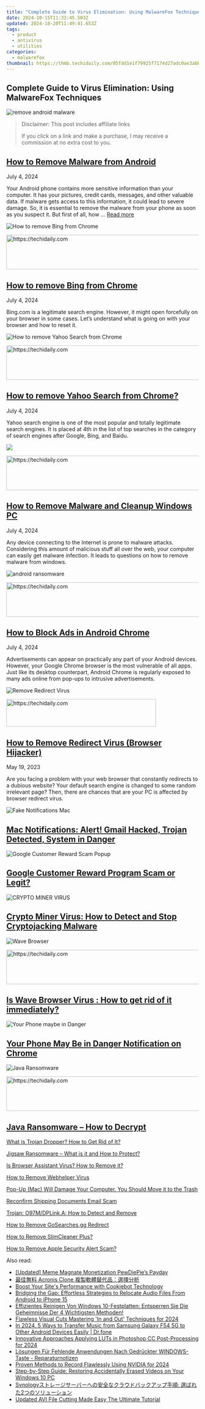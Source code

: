 ```yaml
---
title: "Complete Guide to Virus Elimination: Using MalwareFox Techniques"
date: 2024-10-15T11:33:45.503Z
updated: 2024-10-20T11:49:41.653Z
tags:
  - product
  - antivirus
  - utilities
categories:
  - malwarefox
thumbnail: https://thmb.techidaily.com/05fdd1e1f79925f7174d27adc0ae3abbe1009fc921370376e92e90f7d158bcf8.jpg
---
```


## Complete Guide to Virus Elimination: Using MalwareFox Techniques

![remove android malware](https://www.malwarefox.com/wp-content/uploads/2019/01/remove-android-malware.png)

>  Disclaimer: This post includes affiliate links
>
>  If you click on a link and make a purchase, I may receive a commission at no extra cost to you.
>

## [How to Remove Malware from Android](https://tools.techidaily.com/malwarefox/products/)

July 4, 2024

Your Android phone contains more sensitive information than your computer. It has your pictures, credit cards, messages, and other valuable data. If malware gets access to this information, it could lead to severe damage. So, it is essential to remove the malware from your phone as soon as you suspect it. But first of all, how … [Read more](https://tools.techidaily.com/malwarefox/products/)

![How to remove Bing from Chrome](https://www.malwarefox.com/wp-content/uploads/2020/07/How-to-remove-Bing-from-Chrome.png)

<!-- affiliate ads begin -->
<a href="https://aligracehair.sjv.io/c/5597632/2080333/19272" target="_top" id="2080333">
  <img src="//a.impactradius-go.com/display-ad/19272-2080333" border="0" alt="https://techidaily.com" width="728" height="90"/>
</a>
<img height="0" width="0" src="https://aligracehair.sjv.io/i/5597632/2080333/19272" style="position:absolute;visibility:hidden;" border="0" />
<!-- affiliate ads end -->

## [How to remove Bing from Chrome](https://tools.techidaily.com/malwarefox/products/)

July 4, 2024

Bing.com is a legitimate search engine. However, it might open forcefully on your browser in some cases. Let’s understand what is going on with your browser and how to reset it.

![How to remove Yahoo Search from Chrome](https://www.malwarefox.com/wp-content/uploads/2020/07/How-to-remove-Yahoo-Search-from-Chrome.png)

<!-- affiliate ads begin -->
<a href="https://appsumo.8odi.net/c/5597632/2123733/7443" target="_top" id="2123733">
  <img src="//a.impactradius-go.com/display-ad/7443-2123733" border="0" alt="https://techidaily.com" width="728" height="90"/>
</a>
<img height="0" width="0" src="https://appsumo.8odi.net/i/5597632/2123733/7443" style="position:absolute;visibility:hidden;" border="0" />
<!-- affiliate ads end -->

## [How to remove Yahoo Search from Chrome?](https://tools.techidaily.com/malwarefox/products/)

July 4, 2024

Yahoo search engine is one of the most popular and totally legitimate search engines. It is placed at 4th in the list of top searches in the category of search engines after Google, Bing, and Baidu. 

![](https://www.malwarefox.com/wp-content/uploads/2017/08/remove-Malware-from-Windows-10.png)

<!-- affiliate ads begin -->
<a href="https://appsumo.8odi.net/c/5597632/2049383/7443" target="_top" id="2049383">
  <img src="//a.impactradius-go.com/display-ad/7443-2049383" border="0" alt="https://techidaily.com" width="728" height="90"/>
</a>
<img height="0" width="0" src="https://appsumo.8odi.net/i/5597632/2049383/7443" style="position:absolute;visibility:hidden;" border="0" />
<!-- affiliate ads end -->

## [How to Remove Malware and Cleanup Windows PC](https://tools.techidaily.com/malwarefox/products/)

July 4, 2024

Any device connecting to the Internet is prone to malware attacks. Considering this amount of malicious stuff all over the web, your computer can easily get malware infection. It leads to questions on how to remove malware from windows.

![android ransomware](https://www.malwarefox.com/wp-content/uploads/2019/04/android-ransomware.png)

<!-- affiliate ads begin -->
<a href="https://aligracehair.sjv.io/c/5597632/2087239/19272" target="_top" id="2087239">
  <img src="//a.impactradius-go.com/display-ad/19272-2087239" border="0" alt="https://techidaily.com" width="728" height="90"/>
</a>
<img height="0" width="0" src="https://aligracehair.sjv.io/i/5597632/2087239/19272" style="position:absolute;visibility:hidden;" border="0" />
<!-- affiliate ads end -->

## [How to Block Ads in Android Chrome](https://tools.techidaily.com/malwarefox/products/)

July 4, 2024

Advertisements can appear on practically any part of your Android devices. However, your Google Chrome browser is the most vulnerable of all apps. Just like its desktop counterpart, Android Chrome is regularly exposed to many ads online from pop-ups to intrusive advertisements.

![Remove Redirect Virus](https://www.malwarefox.com/wp-content/uploads/2022/07/remove-redirect-virus.webp)

<!-- affiliate ads begin -->
<a href="https://aligracehair.sjv.io/c/5597632/2135417/19272" target="_top" id="2135417">
  <img src="//a.impactradius-go.com/display-ad/19272-2135417" border="0" alt="https://techidaily.com" width="392" height="72"/>
</a>
<img height="0" width="0" src="https://aligracehair.sjv.io/i/5597632/2135417/19272" style="position:absolute;visibility:hidden;" border="0" />
<!-- affiliate ads end -->

## [How to Remove Redirect Virus (Browser Hijacker)](https://tools.techidaily.com/malwarefox/products/)

May 19, 2023

Are you facing a problem with your web browser that constantly redirects to a dubious website? Your default search engine is changed to some random irrelevant page? Then, there are chances that are your PC is affected by browser redirect virus.

![Fake Notifications Mac](https://www.malwarefox.com/wp-content/uploads/2024/02/Fake-Notifications-Mac.webp)

## [Mac Notifications: Alert! Gmail Hacked, Trojan Detected, System in Danger](https://tools.techidaily.com/malwarefox/products/)

![Google Customer Reward Scam Popup](https://www.malwarefox.com/wp-content/uploads/2024/01/Google-Customer-Reward-Scam-Popup.webp)

## [Google Customer Reward Program Scam or Legit?](https://tools.techidaily.com/malwarefox/products/)

![CRYPTO MINER VIRUS](https://www.malwarefox.com/wp-content/uploads/2024/01/CRYPTO-MINER-VIRUS.webp)

## [Crypto Miner Virus: How to Detect and Stop Cryptojacking Malware](https://tools.techidaily.com/malwarefox/products/)

![Wave Browser](https://www.malwarefox.com/wp-content/uploads/2023/12/Wave-Browser-1.webp)

<!-- affiliate ads begin -->
<a href="https://unicoeye.pxf.io/c/5597632/2134223/18498" target="_top" id="2134223">
  <img src="//a.impactradius-go.com/display-ad/18498-2134223" border="0" alt="https://techidaily.com" width="728" height="90"/>
</a>
<img height="0" width="0" src="https://unicoeye.pxf.io/i/5597632/2134223/18498" style="position:absolute;visibility:hidden;" border="0" />
<!-- affiliate ads end -->

## [Is Wave Browser Virus : How to get rid of it immediately?](https://tools.techidaily.com/malwarefox/products/)

![Your Phone maybe in Danger](https://www.malwarefox.com/wp-content/uploads/2023/12/Your-Phone-maybe-in-Danger.webp)

## [Your Phone May Be in Danger Notification on Chrome](https://tools.techidaily.com/malwarefox/products/)

![Java Ransomware](https://www.malwarefox.com/wp-content/uploads/2023/05/Java-Ransomware-1.webp)

<!-- affiliate ads begin -->
<a href="https://aligracehair.sjv.io/c/5597632/2027195/19272" target="_top" id="2027195">
  <img src="//a.impactradius-go.com/display-ad/19272-2027195" border="0" alt="https://techidaily.com" width="728" height="90"/>
</a>
<img height="0" width="0" src="https://aligracehair.sjv.io/i/5597632/2027195/19272" style="position:absolute;visibility:hidden;" border="0" />
<!-- affiliate ads end -->

## [Java Ransomware – How to Decrypt](https://tools.techidaily.com/malwarefox/products/)

[What is Trojan Dropper? How to Get Rid of It?](https://tools.techidaily.com/malwarefox/products/)

[Jigsaw Ransomware – What is it and How to Protect?](https://tools.techidaily.com/malwarefox/products/)

[Is Browser Assistant Virus? How to Remove it?](https://tools.techidaily.com/malwarefox/products/)

[How to Remove Webhelper Virus](https://tools.techidaily.com/malwarefox/products/)

[Pop-Up (Mac) Will Damage Your Computer. You Should Move it to the Trash](https://www.malwarefox.com/virus/will-damage-your-computer-you-should-move-it-to-the-trash/)

[Reconfirm Shipping Documents Email Scam](https://tools.techidaily.com/malwarefox/products/)

[Trojan: O97M/DPLink.A: How to Detect and Remove](https://tools.techidaily.com/malwarefox/products/)

[How to Remove GoSearches.gg Redirect](https://tools.techidaily.com/malwarefox/products/)

[How to Remove SlimCleaner Plus?](https://tools.techidaily.com/malwarefox/products/)

[How to Remove Apple Security Alert Scam?](https://tools.techidaily.com/malwarefox/products/)

<ins class="adsbygoogle"
     style="display:block"
     data-ad-format="autorelaxed"
     data-ad-client="ca-pub-7571918770474297"
     data-ad-slot="1223367746"></ins>

<ins class="adsbygoogle"
     style="display:block"
     data-ad-client="ca-pub-7571918770474297"
     data-ad-slot="8358498916"
     data-ad-format="auto"
     data-full-width-responsive="true"></ins>

<span class="atpl-alsoreadstyle">Also read:</span>
<div><ul>
<li><a href="https://some-tips.techidaily.com/updated-meme-magnate-monetization-pewdiepies-payday/"><u>[Updated] Meme Magnate Monetization PewDiePie’s Payday</u></a></li>
<li><a href="https://win-premium.techidaily.com/acronis-clone/"><u>最佳無料 Acronis Clone 複製軟體替代品：選擇分析</u></a></li>
<li><a href="https://tech-savvy.techidaily.com/boost-your-sites-performance-with-cookiebot-technology/"><u>Boost Your Site's Performance with Cookiebot Technology</u></a></li>
<li><a href="https://win-premium.techidaily.com/bridging-the-gap-effortless-strategies-to-relocate-audio-files-from-android-to-iphone-15/"><u>Bridging the Gap: Effortless Strategies to Relocate Audio Files From Android to iPhone 15</u></a></li>
<li><a href="https://win-premium.techidaily.com/effizientes-reinigen-von-windows-10-festplatten-entsperren-sie-die-geheimnisse-der-4-wichtigsten-methoden/"><u>Effizientes Reinigen Von Windows 10-Festplatten: Entsperren Sie Die Geheimnisse Der 4 Wichtigsten Methoden!</u></a></li>
<li><a href="https://desktop-recording.techidaily.com/flawless-visual-cuts-mastering-in-and-out-techniques-for-2024/"><u>Flawless Visual Cuts Mastering 'In and Out' Techniques for 2024</u></a></li>
<li><a href="https://android-transfer.techidaily.com/in-2024-5-ways-to-transfer-music-from-samsung-galaxy-f54-5g-to-other-android-devices-easily-drfone-by-drfone-transfer-from-android-transfer-from-android/"><u>In 2024, 5 Ways to Transfer Music from Samsung Galaxy F54 5G to Other Android Devices Easily | Dr.fone</u></a></li>
<li><a href="https://some-knowledge.techidaily.com/innovative-approaches-applying-luts-in-photoshop-cc-post-processing-for-2024/"><u>Innovative Approaches Applying LUTs in Photoshop CC Post-Processing for 2024</u></a></li>
<li><a href="https://win-premium.techidaily.com/losungen-fur-fehlende-anwendungen-nach-gedruckter-windows-taste-reparaturnotizen/"><u>Lösungen Für Fehlende Anwendungen Nach Gedrückter WINDOWS-Taste - Reparaturnotizen</u></a></li>
<li><a href="https://video-capture.techidaily.com/proven-methods-to-record-flawlessly-using-nvidia-for-2024/"><u>Proven Methods to Record Flawlessly Using NVIDIA for 2024</u></a></li>
<li><a href="https://win-premium.techidaily.com/step-by-step-guide-restoring-accidentally-erased-videos-on-your-windows-10-pc/"><u>Step-by-Step Guide: Restoring Accidentally Erased Videos on Your Windows 10 PC</u></a></li>
<li><a href="https://win-premium.techidaily.com/synology-2/"><u>Synologyストレージサーバーへの安全なクラウドバックアップ手順: 選ばれた2つのソリューション</u></a></li>
<li><a href="https://video-ai-editor.techidaily.com/updated-avi-file-cutting-made-easy-the-ultimate-tutorial/"><u>Updated AVI File Cutting Made Easy The Ultimate Tutorial</u></a></li>
</ul></div>

